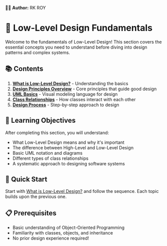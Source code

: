 🧑‍💻 **Author:** RK ROY

# 🔰 Low-Level Design Fundamentals

Welcome to the fundamentals of Low-Level Design! This section covers the essential concepts you need to understand before diving into design patterns and complex systems.

## 📚 Contents

1. [**What is Low-Level Design?**](./01-what-is-lld.md) - Understanding the basics
2. [**Design Principles Overview**](./02-design-principles.md) - Core principles that guide good design
3. [**UML Basics**](./03-uml-basics.md) - Visual modeling language for design
4. [**Class Relationships**](./04-class-relationships.md) - How classes interact with each other
5. [**Design Process**](./05-design-process.md) - Step-by-step approach to design

## 🎯 Learning Objectives

After completing this section, you will understand:

- What Low-Level Design means and why it's important
- The difference between High-Level and Low-Level Design
- Basic UML notation and diagrams
- Different types of class relationships
- A systematic approach to designing software systems

## 🚀 Quick Start

Start with [What is Low-Level Design?](./01-what-is-lld.md) and follow the sequence. Each topic builds upon the previous one.

## 📋 Prerequisites

- Basic understanding of Object-Oriented Programming
- Familiarity with classes, objects, and inheritance
- No prior design experience required!
